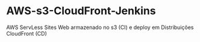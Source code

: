 # AWS-s3-CloudFront-Jenkins
 AWS ServLess Sites Web armazenado no s3 (CI) e deploy em Distribuições CloudFront (CD)
